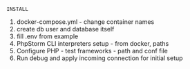 ``INSTALL``

1. docker-compose.yml - change container names
2. create db user and database itself
3. fill .env from example
4. PhpStorm CLI interpreters setup - from docker, paths
5. Configure PHP - test frameworks - path and conf file
6. Run debug and apply incoming connection for initial setup